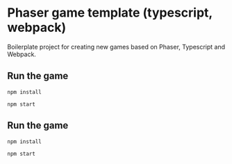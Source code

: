 # Phaser game template (typescript, webpack)

Boilerplate project for creating new games based on Phaser, Typescript and Webpack.

## Run the game

`npm install`

`npm start`

## Run the game

`npm install`

`npm start`